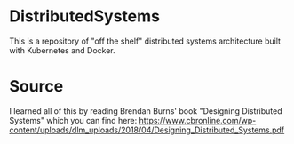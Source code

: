 # DistributedSystems
This is a repository of "off the shelf" distributed systems architecture built with Kubernetes and Docker.

# Source
I learned all of this by reading Brendan Burns' book "Designing Distributed Systems" which you can find here:
https://www.cbronline.com/wp-content/uploads/dlm_uploads/2018/04/Designing_Distributed_Systems.pdf
